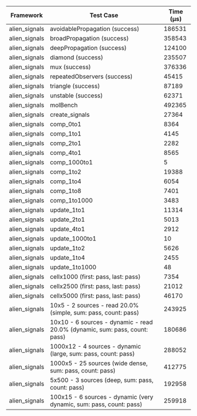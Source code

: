 | Framework | Test Case | Time (μs) |
| --- | --- | --- |
| alien_signals | avoidablePropagation (success) | 186531 |
| alien_signals | broadPropagation (success) | 358543 |
| alien_signals | deepPropagation (success) | 124100 |
| alien_signals | diamond (success) | 235507 |
| alien_signals | mux (success) | 376336 |
| alien_signals | repeatedObservers (success) | 45415 |
| alien_signals | triangle (success) | 87189 |
| alien_signals | unstable (success) | 62371 |
| alien_signals | molBench | 492365 |
| alien_signals | create_signals | 27364 |
| alien_signals | comp_0to1 | 8364 |
| alien_signals | comp_1to1 | 4145 |
| alien_signals | comp_2to1 | 2282 |
| alien_signals | comp_4to1 | 8565 |
| alien_signals | comp_1000to1 | 5 |
| alien_signals | comp_1to2 | 19388 |
| alien_signals | comp_1to4 | 6054 |
| alien_signals | comp_1to8 | 7401 |
| alien_signals | comp_1to1000 | 3483 |
| alien_signals | update_1to1 | 11314 |
| alien_signals | update_2to1 | 5013 |
| alien_signals | update_4to1 | 2912 |
| alien_signals | update_1000to1 | 10 |
| alien_signals | update_1to2 | 5626 |
| alien_signals | update_1to4 | 2455 |
| alien_signals | update_1to1000 | 48 |
| alien_signals | cellx1000 (first: pass, last: pass) | 7354 |
| alien_signals | cellx2500 (first: pass, last: pass) | 21012 |
| alien_signals | cellx5000 (first: pass, last: pass) | 46170 |
| alien_signals | 10x5 - 2 sources - read 20.0% (simple, sum: pass, count: pass) | 243925 |
| alien_signals | 10x10 - 6 sources - dynamic - read 20.0% (dynamic, sum: pass, count: pass) | 180686 |
| alien_signals | 1000x12 - 4 sources - dynamic (large, sum: pass, count: pass) | 288052 |
| alien_signals | 1000x5 - 25 sources (wide dense, sum: pass, count: pass) | 412775 |
| alien_signals | 5x500 - 3 sources (deep, sum: pass, count: pass) | 192958 |
| alien_signals | 100x15 - 6 sources - dynamic (very dynamic, sum: pass, count: pass) | 259918 |
